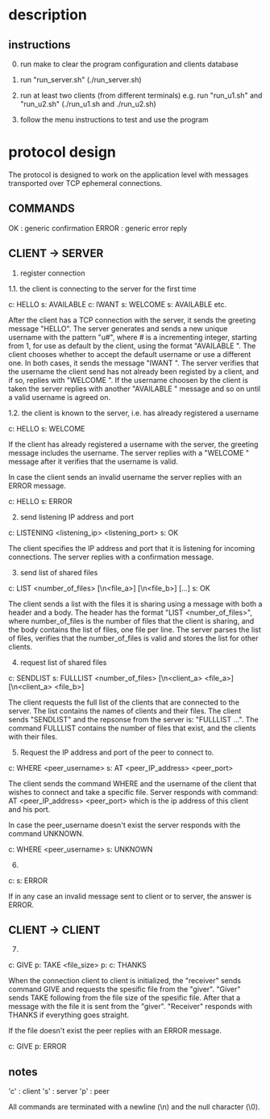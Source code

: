 description
===

instructions
---

0. run make to clear the program configuration and clients database

1. run "run_server.sh" (./run_server.sh)

2. run at least two clients (from different terminals)
    e.g. run "run_u1.sh" and "run_u2.sh" (./run_u1.sh and ./run_u2.sh)

3. follow the menu instructions to test and use the program



protocol design
===
The protocol is designed to work on the application level with messages
transported over TCP ephemeral connections.


COMMANDS
---

OK : generic confirmation
ERROR : generic error reply


CLIENT -> SERVER
---

1. register connection

1.1. the client is connecting to the server for the first time

c: HELLO
s: AVAILABLE <username>
c: IWANT <username>
s: WELCOME <username>
s: AVAILABLE <username>
etc.

After the client has a TCP connection with the server, it sends the greeting
message "HELLO". The server generates and sends a new unique username with
the pattern "u#", where # is a incrementing integer, starting from 1, for use
as default by the client, using the format "AVAILABLE <username>". The client
chooses whether to accept the default username or use a different one. In both
cases, it sends the message "IWANT <username>". The server verifies that
the username the client send has not already been registed by a client, and
if so, replies with "WELCOME <username>". If the username choosen by the client
is taken the server replies with another "AVAILABLE <username>" message and
so on until a valid username is agreed on.



1.2. the client is known to the server, i.e. has already registered a username

c: HELLO <username>
s: WELCOME <username>

If the client has already registered a username with the server, the greeting
message includes the username. The server replies with a "WELCOME <username>"
message after it verifies that the username is valid.

In case the client sends an invalid username the server replies with an ERROR
message.

c: HELLO <username>
s: ERROR



2. send listening IP address and port

c: LISTENING <listening_ip> <listening_port>
s: OK

The client specifies the IP address and port that it is listening for incoming
connections. The server replies with a confirmation message.



3. send list of shared files

c: LIST <number_of_files> [\n<file_a>] [\n<file_b>] [...]
s: OK

The client sends a list with the files it is sharing using a message with both
a header and a body. The header has the format "LIST <number_of_files>", where
number_of_files is the number of files that the client is sharing, and the body
contains the list of files, one file per line. The server parses the list of
files, verifies that the number_of_files is valid and stores the list for other
clients.



4. request list of shared files

c: SENDLIST
s: FULLLIST <number_of_files> [\n<client_a> <file_a>] [\n<client_a> <file_b>]

The client requests the full list of the clients that are connected to
the server. The list contains the names of clients and their files. The client
sends "SENDLIST" and the repsonse from the server is: "FULLLIST ...".
The command FULLLIST contains the number of files that exist, and the clients
with their files.



5. Request the IP address and port of the peer to connect to.

c: WHERE <peer_username>
s: AT <peer_IP_address> <peer_port>

The client sends the command WHERE and the username of the client that wishes
to connect and take a specific file. Server responds with command:
AT <peer_IP_address> <peer_port> which is the ip address of this client and
his port.

In case the peer_username doesn't exist the server responds with the command
UNKNOWN.

c: WHERE <peer_username>
s: UNKNOWN



6.
c: <invalid message>
s: ERROR

If in any case an invalid message sent to client or to server, the answer is
ERROR.



CLIENT -> CLIENT
---

7.
c: GIVE <filename>
p: TAKE <file_size>
p: <file buffer>
c: THANKS

When the connection client to client is initialized, the "receiver" sends
command GIVE <filename> and requests the spesific file from the "giver".
"Giver" sends TAKE following from the file size of the spesific file. After that
a message with the file it is sent from the "giver". "Receiver" responds with
THANKS if everything goes straight.

If the file doesn't exist the peer replies with an ERROR message.

c: GIVE <filename>
p: ERROR


notes
---
'c' :  client
's' :  server
'p' :  peer

All commands are terminated with a newline (\n) and the null character (\0).
